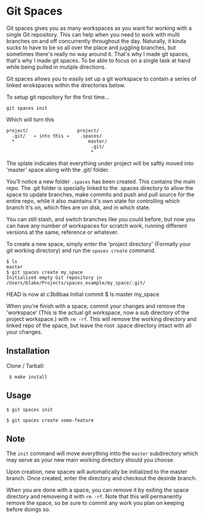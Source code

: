 # Git Spaces

Git spaces gives you as many workspaces as you want for working with a single Git repository. This can help when you need to work with multi branches on and off concurrently throughout the day. Naturally, it kinda sucks to have to be so all over the place and juggling branches, but sometimes there's really no way around it. That's why I made git spaces, that's why I made git spaces. To be able to focus on a single task at hand while being pulled in mutiple directions.

Git spaces allows you to easily set up a git workspace to contain a series of linked wrokspaces within the directories below.

To setup git repository for the first time...

    git spaces init

Which will turn this

    project/                  project/
      .git/   ➔ into this ➔    .spaces/
      *                           master/
                                   .git/
                                   *

The splate indicates that everything under project will be saftly moved into 'master' space along with the .git/ folder.

You'll notice a new folder `.spaces` has been created. This contains the main repo. The .git folder is specially linked to the .spaces directory to allow the space to update branches, make commits and push and pull source for the entire repo, while it also maintains it's own state for controlling which branch it's on, which files are on disk, and in which state.

You can still stash, and switch branches like you could before, but now you can have any number of workspaces for scratch work, running different versions at the same, reference or whatever.

To create a new space, simply enter the 'project directory' (Formally your git working directory) and run the `spaces create` command.

    $ ls
    master
    $ git spaces create my_space
    Initialized empty Git repository in /Users/blake/Projects/spaces_example/my_space/.git/
HEAD is now at c3b8baa Initial commit
    $ ls
    master my_space

When you're finish with a space, commit your changes and remove the 'workspace' (This is the actual git workspace, now a sub directory of the project workspace.) with `rm -rf`. This will remove the working directory and linked repo of the space, but leave the root .space directory intact with all your changes.

## Installation

Clone / Tarball:

     $ make install

## Usage

    $ git spaces init

    $ git spaces create some-feature

## Note

The `init` command will move everything intto the `master` subdirectory which may serve as your new main working directory should you choose.

Upon creation, new spaces will automatically be initialized to the master branch. Once created, enter the directory and checkout the desirde branch.

When you are done with a space, you can remove it by exiting the space directory and removeing it with `rm -rf`. Note that this will permanently remove the space, so be sure to commit any work you plan on keeping before doings so.

